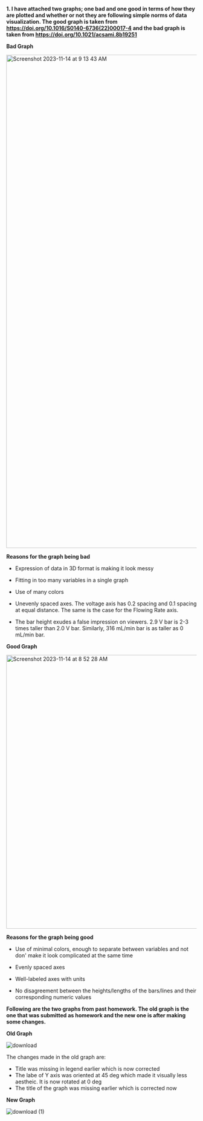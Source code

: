 **1. I have attached two graphs; one bad and one good in terms of how they are plotted and whether or not they are following simple norms of data visualization. The good graph is taken from https://doi.org/10.1016/S0140-6736(22)00017-4 and the bad graph is taken from https://doi.org/10.1021/acsami.8b19251**




**Bad Graph**

<img width="1301" alt="Screenshot 2023-11-14 at 9 13 43 AM" src="https://github.com/himalachudel/FDSFE_HAcharya/assets/144074437/d300576a-597f-4be2-8df4-1b213af2a0fa">

**Reasons for the graph being bad**

- Expression of data in 3D format is making it look messy
  
- Fitting in too many variables in a single graph
  
- Use of many colors
  
- Unevenly spaced axes. The voltage axis has 0.2 spacing and 0.1 spacing at equal 
  distance. The same is the case for the Flowing Rate axis.
  
- The bar height exudes a false impression on viewers. 2.9 V bar is 2-3 times 
  taller than 2.0 V bar. Similarly, 316 mL/min bar is as taller as 0 mL/min bar.





**Good Graph**

<img width="722" alt="Screenshot 2023-11-14 at 8 52 28 AM" src="https://github.com/himalachudel/FDSFE_HAcharya/assets/144074437/e12c8078-b002-45f4-b57c-9c9e9945d400">




**Reasons for the graph being good**

- Use of minimal colors, enough to separate between variables and not don' make it 
  look complicated at the same time

- Evenly spaced axes

- Well-labeled axes with units

- No disagreement between the heights/lengths of the bars/lines and their 
  corresponding numeric values






**Following are the two graphs from past homework. The old graph is the one that was submitted as homework and the new one is after making some changes.**

**Old Graph** 


![download](https://github.com/himalachudel/FDSFE_HAcharya/assets/144074437/c479bc75-c48b-4b54-9573-7463e0aa8f35)



The changes made in the old graph are:
- Title was missing in legend earlier which is now corrected
- The labe of Y axis was oriented at 45 deg which made it visually less aestheic. It is now rotated at 0 deg
- The title of the graph was missing earlier which is corrected now

**New Graph**


![download (1)](https://github.com/himalachudel/FDSFE_HAcharya/assets/144074437/74b576dc-cd25-4e08-b4d9-83da4713c6cd)


